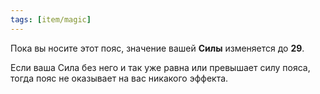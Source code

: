 ```yaml
---
tags: [item/magic]
---
```


Пока вы носите этот пояс, значение вашей **Силы** изменяется до **29**.

Если ваша Сила без него и так уже равна или превышает силу пояса, тогда пояс не оказывает на вас никакого эффекта.
